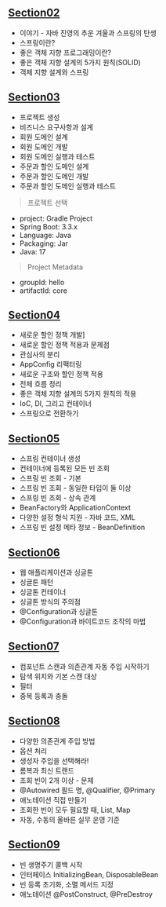 ## [Section02](https://github.com/iieunji023/spring-core/blob/main/%EC%84%B9%EC%85%9802.md)
- 이야기 - 자바 진영의 추운 겨울과 스프링의 탄생 
- 스프링이란? 
- 좋은 객체 지향 프로그래밍이란? 
- 좋은 객체 지향 설계의 5가지 원칙(SOLID)
- 객체 지향 설계와 스프링

## [Section03](https://github.com/iieunji023/spring-core/blob/main/%EC%84%B9%EC%85%9803.md)
- 프로젝트 생성 
- 비즈니스 요구사항과 설계 
- 회원 도메인 설계
- 회원 도메인 개발
- 회원 도메인 실행과 테스트
- 주문과 할인 도메인 설계
- 주문과 할인 도메인 개발
- 주문과 할인 도메인 실행과 테스트

> 프로젝트 선택
- project: Gradle Project
- Spring Boot: 3.3.x
- Language: Java
- Packaging: Jar
- Java: 17

> Project Metadata
- groupId: hello
- artifactId: core

## [Section04](https://github.com/iieunji023/spring-core/blob/main/%EC%84%B9%EC%85%9804.md)
- 새로운 할인 정책 개발]
- 새로운 할인 정책 적용과 문제점
- 관심사의 분리
- AppConfig 리팩터링
- 새로운 구조와 할인 정책 적용
- 전체 흐름 정리
- 좋은 객체 지향 설계의 5가지 원칙의 적용
- IoC, DI, 그리고 컨테이너
- 스프링으로 전환하기

## [Section05](https://github.com/iieunji023/spring-core/blob/main/%EC%84%B9%EC%85%9805.md)
- 스프링 컨테이너 생성
- 컨테이너에 등록된 모든 빈 조회
- 스프링 빈 조회 - 기본
- 스프링 빈 조회 - 동일한 타입이 둘 이상
- 스프링 빈 조회 - 상속 관계
- BeanFactory와 ApplicationContext
- 다양한 설정 형식 지원 - 자바 코드, XML
- 스프링 빈 설정 메타 정보 - BeanDefinition

## [Section06](https://github.com/iieunji023/spring-core/blob/main/%EC%84%B9%EC%85%9806.md)
- 웹 애플리케이션과 싱글톤
- 싱글톤 패턴
- 싱글톤 컨테이너
- 싱글톤 방식의 주의점
- @Configuration과 싱글톤
- @Configuration과 바이트코드 조작의 마법

## [Section07](https://github.com/iieunji023/spring-core/blob/main/%EC%84%B9%EC%85%9807.md)
- 컴포넌트 스캔과 의존관계 자동 주입 시작하기
- 탐색 위치와 기본 스캔 대상
- 필터
- 중복 등록과 충돌

## [Section08](https://github.com/iieunji023/spring-core/blob/main/%EC%84%B9%EC%85%9808.md)
- 다양한 의존관계 주입 방법
- 옵션 처리
- 생성자 주입을 선택해라! 
- 롬복과 최신 트랜드
- 조회 빈이 2개 이상 - 문제
- @Autowired 필드 명, @Qualifier, @Primary
- 애노테이션 직접 만들기
- 조회한 빈이 모두 필요할 때, List, Map
- 자동, 수동의 올바른 실무 운영 기준

## [Section09](https://github.com/iieunji023/spring-core/blob/main/%EC%84%B9%EC%85%9809.md)
- 빈 생명주기 콜백 시작
- 인터페이스 InitializingBean, DisposableBean
- 빈 등록 초기화, 소멸 메서드 지정
- 애노테이션 @PostConstruct, @PreDestroy